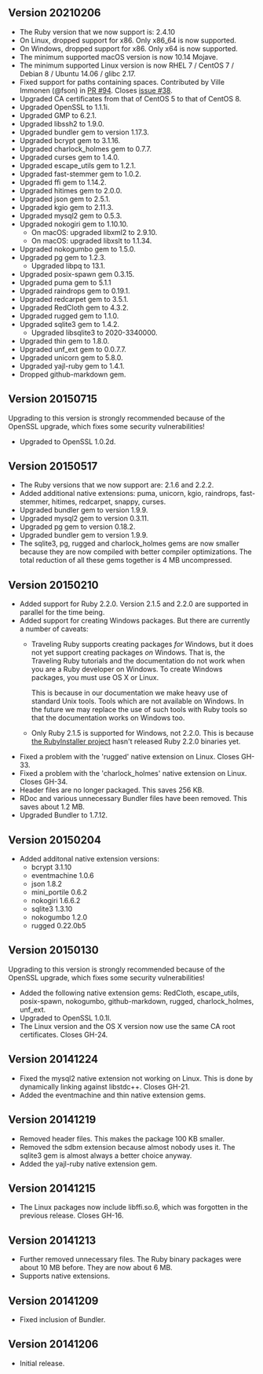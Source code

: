 ## Version 20210206

 * The Ruby version that we now support is: 2.4.10
 * On Linux, dropped support for x86. Only x86\_64 is now supported.
 * On Windows, dropped support for x86. Only x64 is now supported.
 * The minimum supported macOS version is now 10.14 Mojave.
 * The minimum supported Linux version is now RHEL 7 / CentOS 7 / Debian 8 / Ubuntu 14.06 / glibc 2.17.
 * Fixed support for paths containing spaces. Contributed by Ville Immonen (@fson) in [PR #94](https://github.com/phusion/traveling-ruby/pull/94). Closes [issue #38](https://github.com/phusion/traveling-ruby/issues/38).
 * Upgraded CA certificates from that of CentOS 5 to that of CentOS 8.
 * Upgraded OpenSSL to 1.1.1i.
 * Upgraded GMP to 6.2.1.
 * Upgraded libssh2 to 1.9.0.
 * Upgraded bundler gem to version 1.17.3.
 * Upgraded bcrypt gem to 3.1.16.
 * Upgraded charlock\_holmes gem to 0.7.7.
 * Upgraded curses gem to 1.4.0.
 * Upgraded escape\_utils gem to 1.2.1.
 * Upgraded fast-stemmer gem to 1.0.2.
 * Upgraded ffi gem to 1.14.2.
 * Upgraded hitimes gem to 2.0.0.
 * Upgraded json gem to 2.5.1.
 * Upgraded kgio gem to 2.11.3.
 * Upgraded mysql2 gem to 0.5.3.
 * Upgraded nokogiri gem to 1.10.10.
    - On macOS: upgraded libxml2 to 2.9.10.
    - On macOS: upgraded libxslt to 1.1.34.
 * Upgraded nokogumbo gem to 1.5.0.
 * Upgraded pg gem to 1.2.3.
    - Upgraded libpq to 13.1.
 * Upgraded posix-spawn gem 0.3.15.
 * Upgraded puma gem to 5.1.1
 * Upgraded raindrops gem to 0.19.1.
 * Upgraded redcarpet gem to 3.5.1.
 * Upgraded RedCloth gem to 4.3.2.
 * Upgraded rugged gem to 1.1.0.
 * Upgraded sqlite3 gem to 1.4.2.
    - Upgraded libsqlite3 to 2020-3340000.
 * Upgraded thin gem to 1.8.0.
 * Upgraded unf\_ext gem to 0.0.7.7.
 * Upgraded unicorn gem to 5.8.0.
 * Upgraded yajl-ruby gem to 1.4.1.
 * Dropped github-markdown gem.

## Version 20150715

Upgrading to this version is strongly recommended because of the OpenSSL upgrade, which fixes some security vulnerabilities!

 * Upgraded to OpenSSL 1.0.2d.

## Version 20150517

 * The Ruby versions that we now support are: 2.1.6 and 2.2.2.
 * Added additional native extensions: puma, unicorn, kgio, raindrops, fast-stemmer, hitimes, redcarpet, snappy, curses.
 * Upgraded bundler gem to version 1.9.9.
 * Upgraded mysql2 gem to version 0.3.11.
 * Upgraded pg gem to version 0.18.2.
 * Upgraded bundler gem to version 1.9.9.
 * The sqlite3, pg, rugged and charlock_holmes gems are now smaller because they are now compiled with better compiler optimizations. The total reduction of all these gems together is 4 MB uncompressed.

## Version 20150210

 * Added support for Ruby 2.2.0. Version 2.1.5 and 2.2.0 are supported in parallel for the time being.
 * Added support for creating Windows packages. But there are currently a number of caveats:
   - Traveling Ruby supports creating packages *for* Windows, but it does not yet support creating packages *on* Windows. That is, the Traveling Ruby tutorials and the documentation do not work when you are a Ruby developer on Windows. To create Windows packages, you must use OS X or Linux.

     This is because in our documentation we make heavy use of standard Unix tools. Tools which are not available on Windows. In the future we may replace the use of such tools with Ruby tools so that the documentation works on Windows too.
   - Only Ruby 2.1.5 is supported for Windows, not 2.2.0. This is because [the RubyInstaller project](http://rubyinstaller.org/) hasn't released Ruby 2.2.0 binaries yet.
 * Fixed a problem with the 'rugged' native extension on Linux. Closes GH-33.
 * Fixed a problem with the 'charlock_holmes' native extension on Linux. Closes GH-34.
 * Header files are no longer packaged. This saves 256 KB.
 * RDoc and various unnecessary Bundler files have been removed. This saves about 1.2 MB.
 * Upgraded Bundler to 1.7.12.

## Version 20150204

 * Added additonal native extension versions:
   - bcrypt 3.1.10
   - eventmachine 1.0.6
   - json 1.8.2
   - mini_portile 0.6.2
   - nokogiri 1.6.6.2
   - sqlite3 1.3.10
   - nokogumbo 1.2.0
   - rugged 0.22.0b5

## Version 20150130

Upgrading to this version is strongly recommended because of the OpenSSL upgrade, which fixes some security vulnerabilities!

 * Added the following native extension gems: RedCloth, escape_utils, posix-spawn, nokogumbo, github-markdown, rugged, charlock_holmes, unf_ext.
 * Upgraded to OpenSSL 1.0.1l.
 * The Linux version and the OS X version now use the same CA root certificates. Closes GH-24.

## Version 20141224

 * Fixed the mysql2 native extension not working on Linux. This is done by dynamically linking against libstdc++. Closes GH-21.
 * Added the eventmachine and thin native extension gems.

## Version 20141219

 * Removed header files. This makes the package 100 KB smaller.
 * Removed the sdbm extension because almost nobody uses it. The sqlite3 gem is almost always a better choice anyway.
 * Added the yajl-ruby native extension gem.

## Version 20141215

 * The Linux packages now include libffi.so.6, which was forgotten in the previous release. Closes GH-16.

## Version 20141213

 * Further removed unnecessary files. The Ruby binary packages were about 10 MB before. They are now about 6 MB.
 * Supports native extensions.

## Version 20141209

 * Fixed inclusion of Bundler.

## Version 20141206

 * Initial release.
